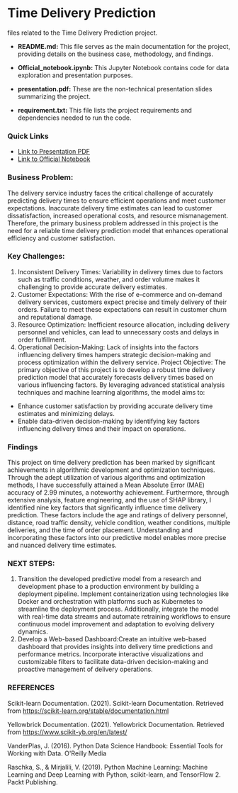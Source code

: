 # Time Delivery Prediction

 files related to the Time Delivery Prediction project.

- **README.md:** This file serves as the main documentation for the project, providing details on the business case, methodology, and findings.

- **Official_notebook.ipynb:** This Jupyter Notebook contains code for data exploration and presentation purposes.

- **presentation.pdf:** These are the non-technical presentation slides summarizing the project.

- **requirement.txt:** This file lists the project requirements and dependencies needed to run the code.


### Quick Links
- [Link to Presentation PDF](https://github.com/songthao1610/Food-Delivery-Time-Prediction/blob/main/presentation.pdf)
- [Link to Official Notebook](https://github.com/songthao1610/Food-Delivery-Time-Prediction/blob/main/official_notebook.ipynb)

### Business Problem: 
The delivery service industry faces the critical challenge of accurately predicting delivery times to ensure efficient operations and meet customer expectations. Inaccurate delivery time estimates can lead to customer dissatisfaction, increased operational costs, and resource mismanagement. Therefore, the primary business problem addressed in this project is the need for a reliable time delivery prediction model that enhances operational efficiency and customer satisfaction.
### Key Challenges:
1. Inconsistent Delivery Times: Variability in delivery times due to factors such as traffic conditions, weather, and order volume makes it challenging to provide accurate delivery estimates.
2. Customer Expectations: With the rise of e-commerce and on-demand delivery services, customers expect precise and timely delivery of their orders. Failure to meet these expectations can result in customer churn and reputational damage.
3. Resource Optimization: Inefficient resource allocation, including delivery personnel and vehicles, can lead to unnecessary costs and delays in order fulfillment.
4. Operational Decision-Making: Lack of insights into the factors influencing delivery times hampers strategic decision-making and process optimization within the delivery service.
Project Objective:
The primary objective of this project is to develop a robust time delivery prediction model that accurately forecasts delivery times based on various influencing factors. By leveraging advanced statistical analysis techniques and machine learning algorithms, the model aims to:
-  Enhance customer satisfaction by providing accurate delivery time estimates and minimizing delays.
- Enable data-driven decision-making by identifying key factors influencing delivery times and their impact on operations.
### Findings
This project on time delivery prediction has been marked by significant achievements in algorithmic development and optimization techniques. Through the adept utilization of various algorithms and optimization methods, I have successfully attained a Mean Absolute Error (MAE) accuracy of 2.99 minutes, a noteworthy achievement. 
Furthermore, through extensive analysis, feature engineering, and the use of SHAP library, I identified nine key factors that significantly influence time delivery prediction. These factors include the age and ratings of delivery personnel, distance, road traffic density, vehicle condition, weather conditions, multiple deliveries, and the time of order placement. Understanding and incorporating these factors into our predictive model enables more precise and nuanced delivery time estimates. 
### NEXT STEPS:
1. Transition the developed predictive model from a research and development phase to a production environment by building a deployment pipeline. Implement containerization using technologies like Docker and orchestration with platforms such as Kubernetes to streamline the deployment process. Additionally, integrate the model with real-time data streams and automate retraining workflows to ensure continuous model improvement and adaptation to evolving delivery dynamics.
2. Develop a Web-based Dashboard:Create an intuitive web-based dashboard that provides insights into delivery time predictions and performance metrics. Incorporate interactive visualizations and customizable filters to facilitate data-driven decision-making and proactive management of delivery operations. 
### REFERENCES
Scikit-learn Documentation. (2021). Scikit-learn Documentation. Retrieved from https://scikit-learn.org/stable/documentation.html

Yellowbrick Documentation. (2021). Yellowbrick Documentation. Retrieved from https://www.scikit-yb.org/en/latest/

VanderPlas, J. (2016). Python Data Science Handbook: Essential Tools for Working with Data. O'Reilly Media

Raschka, S., & Mirjalili, V. (2019). Python Machine Learning: Machine Learning and Deep Learning with Python, scikit-learn, and TensorFlow 2. Packt Publishing.
